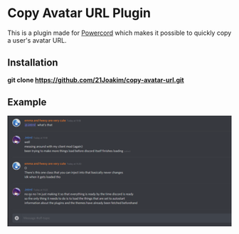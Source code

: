 # Copy Avatar URL Plugin
This is a plugin made for [Powercord](https://github.com/powercord-org/powercord) which makes it possible to quickly copy a user's avatar URL.

## Installation
**git clone https://github.com/21Joakim/copy-avatar-url.git**

## Example
![](Example.gif)
